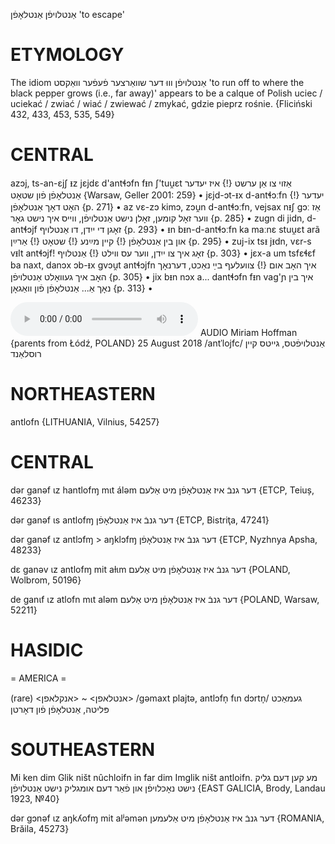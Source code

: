 אַנטלויפֿן
אַנטלאָפֿן
'to escape'

ETYMOLOGY
===========
The idiom אַנטלויפֿן וווּ דער שוואַרצער פֿעפֿער וואַקסט 'to run off to where the black pepper grows (i.e., far away)' appears to be a calque of Polish uciec / uciekać / zwiać / wiać / zwiewać / zmykać, gdzie pieprz rośnie.
{Fliciński 432, 433, 453, 535, 549}


CENTRAL
========

azɔj, ts-an-ɛjʃ ᵻz jɛjdɛ d'antɬɔfn fᵻn ʃ'tuu̯ɛt אַזוי צו אַן ערשט {!} איז יעדער אַנטלאָפֿן פֿון שטאָט {Warsaw, Geller 2001: 259}
	•	jɛjd-ɔt-ᵻx d-antɬɔːfn {!} יעדער האָט דאָך אַנטלאָפֿן {p. 271}
	•	az vɛ-zɔ kimɔ, zɔu̯n d-antɬɔːfn, vejsax nᵻʃ gɔː אַז ווער זאָל קומען, זאָלן נישט אַנטלויפֿן, ווייס איך נישט גאָר {p. 285}
	•	zugn di jidn, d-antɬɔjf זאָגן די ייִדן, דו אַנטלויף {p. 293}
	•	ᵻn bᵻn-d-antɬɔːfn ka maːnɛ stuu̯ɛt arã און בין אַנטלאָפֿן {!} קיין מײַנע {!} שטאָט {!} אַרײַן {p. 295}
	•	zuj-ix tsᵻ jᵻdn, vɛr-s vᵻlt antɬɔjf! זאָג איך צו ייִדן, ווער עס ווילט {!} אַנטלויף {p. 303}
	•	jɛx-a um tsfɛɬɛf ba naxt, danɔx ɔb-ᵻx gvɔu̯t antɬɔjfn איך האָב אום {!} צוועלעף בײַ נאַכט, דערנאָך האָב איך געוואָלט אַנטלויפֿן {p. 305}
	•	jix bᵻn nɔx a... dantɬɔfn fᵻn vag'ɲ איך בין נאָך אַ... אַנטלאָפֿן פֿון וואַגאָן {p. 313}
	•	

<audio controls src="https://ia801508.us.archive.org/11/items/MiriamHoffman/Miriam%20Hoffman%2025%20August%202018%20-%20antloyfts%20-%20geyts%2C%20antloyfts%20keyn%20Rusland.mp3"></audio>
AUDIO Miriam Hoffman {parents from Łódź, POLAND} 25 August 2018
/antˈlojfc/
אַנטלויפֿטס, גייטס קיין רוסלאַנד

NORTHEASTERN
==============

antlofn {LITHUANIA, Vilnius, 54257}

CENTRAL
========

dər ganəf ɩz hantlofɱ mɩt áləm דער גנבֿ איז אַנטלאָפֿן מיט אַלעם {ETCP, Teiuș, 46233}

dər ganəf ɩs antlofɱ דער גנבֿ איז אַנטלאָפֿן {ETCP, Bistriţa, 47241}

dər ganəf ɩz antlɔfɱ > aŋklɔfɱ דער גנבֿ איז אַנטלאָפֿן {ETCP, Nyzhnya Apsha, 48233}

dɛ ganəv ɩz antlofɱ mit aɫɩm דער גנבֿ איז אַנטלאָפֿן מיט אַלעם {POLAND, Wolbrom, 50196}

de ganɩf ɩz atlofn mɩt aləm דער גנבֿ איז אַנטלאָפֿן מיט אַלעם {POLAND, Warsaw, 52211}

HASIDIC
=======
= AMERICA = 

 (rare) <אנטלאפן> ~ <אנקלאפן>
/gəmaxt plajtə, antlɔfn̩ fɩn dɔrtn̩/ געמאַכט פּליטה, אַנטלאָפֿן פֿון דאָרטן

SOUTHEASTERN
==============

Mi ken dim Glik ništ nûchloifn in far dim Imglik ništ antloifn.  מע קען דעם גליק נישט נאָכלויפֿן און פֿאַר דעם אומגליק נישט אַנטלויפֿן {EAST GALICIA, Brody, Landau 1923, №40}

dər gɔnəf ɩz aŋkʎofɱ mit alʲəmən דער גנבֿ איז אַנטלאָפֿן מיט אַלעמען {ROMANIA, Brăila, 45273}